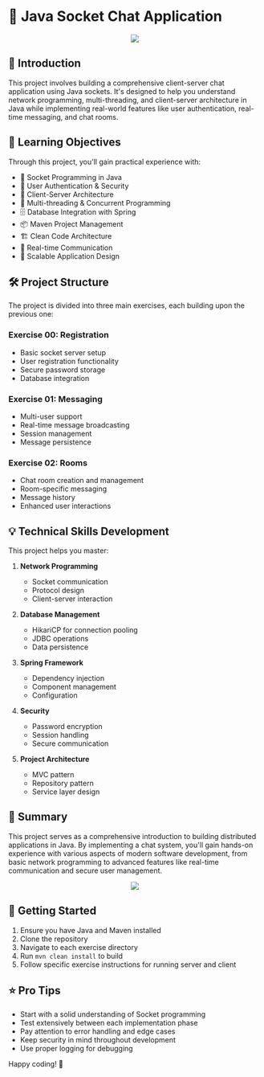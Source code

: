 # 💬 Java Socket Chat Application

<p align="center">
  <img src="https://raw.githubusercontent.com/andreasbm/readme/master/assets/lines/rainbow.png">
</p>

## 📖 Introduction

This project involves building a comprehensive client-server chat application using Java sockets. It's designed to help you understand network programming, multi-threading, and client-server architecture in Java while implementing real-world features like user authentication, real-time messaging, and chat rooms.

## 🎯 Learning Objectives

Through this project, you'll gain practical experience with:

- 🔌 Socket Programming in Java
- 🔐 User Authentication & Security
- 📡 Client-Server Architecture
- 🧵 Multi-threading & Concurrent Programming
- 🗄️ Database Integration with Spring
- 📦 Maven Project Management
- 🏗️ Clean Code Architecture
- 🔄 Real-time Communication
- 🚀 Scalable Application Design

## 🛠️ Project Structure

The project is divided into three main exercises, each building upon the previous one:

### Exercise 00: Registration

- Basic socket server setup
- User registration functionality
- Secure password storage
- Database integration

### Exercise 01: Messaging

- Multi-user support
- Real-time message broadcasting
- Session management
- Message persistence

### Exercise 02: Rooms

- Chat room creation and management
- Room-specific messaging
- Message history
- Enhanced user interactions

## 💡 Technical Skills Development

This project helps you master:

1. **Network Programming**

   - Socket communication
   - Protocol design
   - Client-server interaction

2. **Database Management**

   - HikariCP for connection pooling
   - JDBC operations
   - Data persistence

3. **Spring Framework**

   - Dependency injection
   - Component management
   - Configuration

4. **Security**

   - Password encryption
   - Session handling
   - Secure communication

5. **Project Architecture**
   - MVC pattern
   - Repository pattern
   - Service layer design

## 📝 Summary

This project serves as a comprehensive introduction to building distributed applications in Java. By implementing a chat system, you'll gain hands-on experience with various aspects of modern software development, from basic network programming to advanced features like real-time communication and secure user management.

<p align="center">
  <img src="https://raw.githubusercontent.com/andreasbm/readme/master/assets/lines/rainbow.png">
</p>

## 🚀 Getting Started

1. Ensure you have Java and Maven installed
2. Clone the repository
3. Navigate to each exercise directory
4. Run `mvn clean install` to build
5. Follow specific exercise instructions for running server and client

## ⭐ Pro Tips

- Start with a solid understanding of Socket programming
- Test extensively between each implementation phase
- Pay attention to error handling and edge cases
- Keep security in mind throughout development
- Use proper logging for debugging

Happy coding! 🎉
